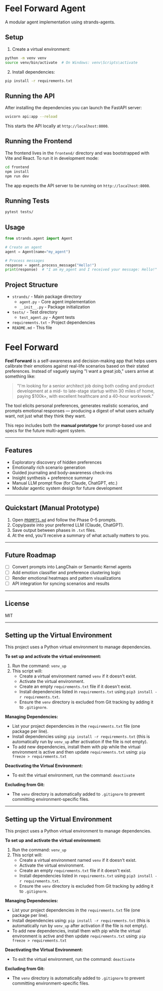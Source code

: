 # Feel Forward Agent

A modular agent implementation using strands-agents.

## Setup

1. Create a virtual environment:
```bash
python -m venv venv
source venv/bin/activate  # On Windows: venv\Scripts\activate
```

2. Install dependencies:
```bash
pip install -r requirements.txt
```

## Running the API

After installing the dependencies you can launch the FastAPI server:

```bash
uvicorn api:app --reload
```

This starts the API locally at `http://localhost:8000`.

## Running the Frontend

The frontend lives in the `frontend/` directory and was bootstrapped with Vite
and React. To run it in development mode:

```bash
cd frontend
npm install
npm run dev
```

The app expects the API server to be running on `http://localhost:8000`.

## Running Tests

```bash
pytest tests/
```

## Usage

```python
from strands.agent import Agent

# Create an agent
agent = Agent(name="my_agent")

# Process messages
response = agent.process_message("Hello!")
print(response)  # "I am my_agent and I received your message: Hello!"
```

## Project Structure

- `strands/` - Main package directory
  - `agent.py` - Core agent implementation
  - `__init__.py` - Package initialization
- `tests/` - Test directory
  - `test_agent.py` - Agent tests
- `requirements.txt` - Project dependencies
- `README.md` - This file

# Feel Forward

**Feel Forward** is a self-awareness and decision-making app that helps users calibrate their emotions against real-life scenarios based on their stated preferences. Instead of vaguely saying "I want a great job," users arrive at something like:

> "I'm looking for a senior architect job doing both coding and product development at a mid- to late-stage startup within 30 miles of home, paying $100k+, with excellent healthcare and a 40-hour workweek."

The tool elicits personal preferences, generates realistic scenarios, and prompts emotional responses — producing a digest of what users actually want, not just what they think they want.

This repo includes both the **manual prototype** for prompt-based use and specs for the future multi-agent system.

---

## Features

- Exploratory discovery of hidden preferences
- Emotionally rich scenario generation
- Guided journaling and body-awareness check-ins
- Insight synthesis + preference summary
- Manual LLM prompt flow (for Claude, ChatGPT, etc.)
- Modular agentic system design for future development

---

## Quickstart (Manual Prototype)

1. Open [`PROMPTS.md`](PROMPTS.md) and follow the Phase 0–5 prompts.
2. Copy/paste into your preferred LLM (Claude, ChatGPT).
3. Save output between phases in `.txt` files.
4. At the end, you'll receive a summary of what actually matters to you.

---

## Future Roadmap

- [ ] Convert prompts into LangChain or Semantic Kernel agents
- [ ] Add emotion classifier and preference clustering logic
- [ ] Render emotional heatmaps and pattern visualizations
- [ ] API integration for syncing scenarios and results

---

## License

MIT

---
## Setting up the Virtual Environment

This project uses a Python virtual environment to manage dependencies.

**To set up and activate the virtual environment:**

1.  Run the command: `venv_up`
2.  This script will:
    * Create a virtual environment named `venv` if it doesn't exist.
    * Activate the virtual environment.
    * Create an empty `requirements.txt` file if it doesn't exist.
    * Install dependencies listed in `requirements.txt` using `pip3 install -r requirements.txt`.
    * Ensure the `venv` directory is excluded from Git tracking by adding it to `.gitignore`.

**Managing Dependencies:**

* List your project dependencies in the `requirements.txt` file (one package per line).
* Install dependencies using: `pip install -r requirements.txt` (this is automatically run by `venv_up` after activation if the file is not empty).
* To add new dependencies, install them with pip while the virtual environment is active and then update `requirements.txt` using: `pip freeze > requirements.txt`

**Deactivating the Virtual Environment:**

* To exit the virtual environment, run the command: `deactivate`

**Excluding from Git:**

* The `venv` directory is automatically added to `.gitignore` to prevent committing environment-specific files.

---
## Setting up the Virtual Environment

This project uses a Python virtual environment to manage dependencies.

**To set up and activate the virtual environment:**

1.  Run the command: `venv_up`
2.  This script will:
    * Create a virtual environment named `venv` if it doesn't exist.
    * Activate the virtual environment.
    * Create an empty `requirements.txt` file if it doesn't exist.
    * Install dependencies listed in `requirements.txt` using `pip3 install -r requirements.txt`.
    * Ensure the `venv` directory is excluded from Git tracking by adding it to `.gitignore`.

**Managing Dependencies:**

* List your project dependencies in the `requirements.txt` file (one package per line).
* Install dependencies using: `pip install -r requirements.txt` (this is automatically run by `venv_up` after activation if the file is not empty).
* To add new dependencies, install them with pip while the virtual environment is active and then update `requirements.txt` using: `pip freeze > requirements.txt`

**Deactivating the Virtual Environment:**

* To exit the virtual environment, run the command: `deactivate`

**Excluding from Git:**

* The `venv` directory is automatically added to `.gitignore` to prevent committing environment-specific files.
